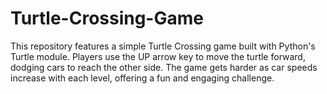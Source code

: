 # Turtle-Crossing-Game
This repository features a simple Turtle Crossing game built with Python's Turtle module. Players use the UP arrow key to move the turtle forward, dodging cars to reach the other side. The game gets harder as car speeds increase with each level, offering a fun and engaging challenge.

